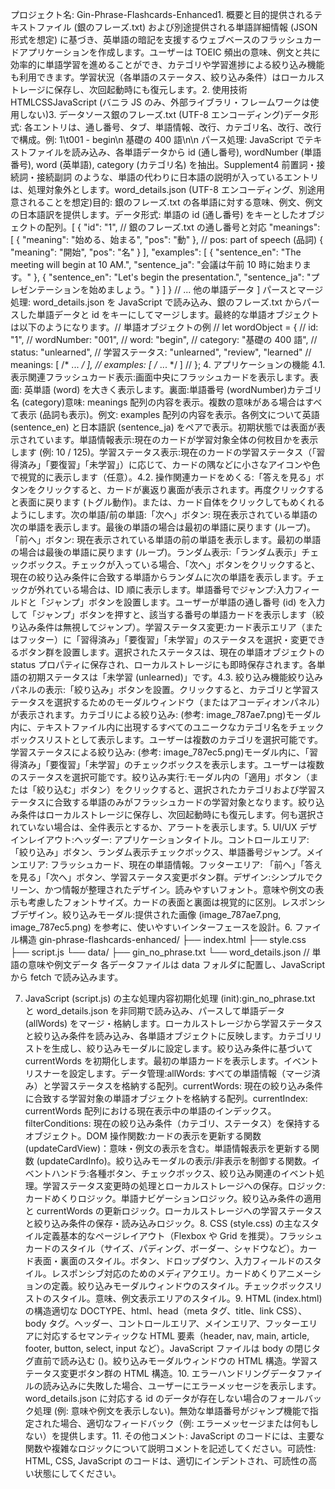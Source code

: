 プロジェクト名: Gin-Phrase-Flashcards-Enhanced1. 概要と目的提供されるテキストファイル (銀のフレーズ.txt) および別途提供される単語詳細情報 (JSON 形式を想定) に基づき、英単語の暗記を支援するウェブベースのフラッシュカードアプリケーションを作成します。ユーザーは TOEIC 頻出の意味、例文と共に効率的に単語学習を進めることができ、カテゴリや学習進捗による絞り込み機能も利用できます。学習状況（各単語のステータス、絞り込み条件）はローカルストレージに保存し、次回起動時にも復元します。2. 使用技術 HTMLCSSJavaScript (バニラ JS のみ、外部ライブラリ・フレームワークは使用しない)3. データソース銀のフレーズ.txt (UTF-8 エンコーディング)データ形式: 各エントリは、通し番号、タブ、単語情報、改行、カテゴリ名、改行、改行で構成。例: 1\t001 - begin\n 基礎の 400 語\n\n パース処理: JavaScript でテキストファイルを読み込み、各単語データから id (通し番号), wordNumber (単語番号), word (英単語), category (カテゴリ名) を抽出。Supplement4 前置詞・接続詞・接続副詞 のような、単語の代わりに日本語の説明が入っているエントリは、処理対象外とします。word_details.json (UTF-8 エンコーディング、別途用意されることを想定)目的: 銀のフレーズ.txt の各単語に対する意味、例文、例文の日本語訳を提供します。データ形式: 単語の id (通し番号) をキーとしたオブジェクトの配列。[
{
"id": "1", // 銀のフレーズ.txt の通し番号と対応
"meanings": [
{ "meaning": "始める、始まる", "pos": "動" }, // pos: part of speech (品詞)
{ "meaning": "開始", "pos": "名" }
],
"examples": [
{
"sentence_en": "The meeting will begin at 10 AM.",
"sentence_ja": "会議は午前 10 時に始まります。"
},
{
"sentence_en": "Let's begin the presentation.",
"sentence_ja": "プレゼンテーションを始めましょう。"
}
]
}
// ... 他の単語データ
]
パースとマージ処理: word_details.json を JavaScript で読み込み、銀のフレーズ.txt からパースした単語データと id をキーにしてマージします。最終的な単語オブジェクトは以下のようになります。// 単語オブジェクトの例
// let wordObject = {
// id: "1",
// wordNumber: "001",
// word: "begin",
// category: "基礎の 400 語",
// status: "unlearned", // 学習ステータス: "unlearned", "review", "learned"
// meanings: [ /* ... */ ],
// examples: [ /* ... */ ]
// }; 4. アプリケーションの機能 4.1. 表示関連フラッシュカード表示:画面中央にフラッシュカードを表示します。表面: 英単語 (word) を大きく表示します。裏面:単語番号 (wordNumber)カテゴリ名 (category)意味: meanings 配列の内容を表示。複数の意味がある場合はすべて表示 (品詞も表示)。例文: examples 配列の内容を表示。各例文について英語 (sentence_en) と日本語訳 (sentence_ja) をペアで表示。初期状態では表面が表示されています。単語情報表示:現在のカードが学習対象全体の何枚目かを表示します (例: 10 / 125)。学習ステータス表示:現在のカードの学習ステータス（「習得済み」「要復習」「未学習」）に応じて、カードの隅などに小さなアイコンや色で視覚的に表示します（任意）。4.2. 操作関連カードをめくる:「答えを見る」ボタンをクリックすると、カードが裏返り裏面が表示されます。再度クリックすると表面に戻ります (トグル動作)。または、カード自体をクリックしてもめくれるようにします。次の単語/前の単語:「次へ」ボタン: 現在表示されている単語の次の単語を表示します。最後の単語の場合は最初の単語に戻ります (ループ)。「前へ」ボタン: 現在表示されている単語の前の単語を表示します。最初の単語の場合は最後の単語に戻ります (ループ)。ランダム表示:「ランダム表示」チェックボックス。チェックが入っている場合、「次へ」ボタンをクリックすると、現在の絞り込み条件に合致する単語からランダムに次の単語を表示します。チェックが外れている場合は、ID 順に表示します。単語番号でジャンプ:入力フィールドと「ジャンプ」ボタンを設置します。ユーザーが単語の通し番号 (id) を入力して「ジャンプ」ボタンを押すと、該当する番号の単語カードを表示します（絞り込み条件は無視してジャンプ）。学習ステータス変更:カード表示エリア（またはフッター）に「習得済み」「要復習」「未学習」のステータスを選択・変更できるボタン群を設置します。選択されたステータスは、現在の単語オブジェクトの status プロパティに保存され、ローカルストレージにも即時保存されます。各単語の初期ステータスは「未学習 (unlearned)」です。4.3. 絞り込み機能絞り込みパネルの表示:「絞り込み」ボタンを設置。クリックすると、カテゴリと学習ステータスを選択するためのモーダルウィンドウ（またはアコーディオンパネル）が表示されます。カテゴリによる絞り込み: (参考: image_787ae7.png)モーダル内に、テキストファイル内に出現するすべてのユニークなカテゴリ名をチェックボックスリストとして表示します。ユーザーは複数のカテゴリを選択可能です。学習ステータスによる絞り込み: (参考: image_787ec5.png)モーダル内に、「習得済み」「要復習」「未学習」のチェックボックスを表示します。ユーザーは複数のステータスを選択可能です。絞り込み実行:モーダル内の「適用」ボタン（または「絞り込む」ボタン）をクリックすると、選択されたカテゴリおよび学習ステータスに合致する単語のみがフラッシュカードの学習対象となります。絞り込み条件はローカルストレージに保存し、次回起動時にも復元します。何も選択されていない場合は、全件表示とするか、アラートを表示します。5. UI/UX デザインレイアウト:ヘッダー: アプリケーションタイトル。コントロールエリア: 「絞り込み」ボタン、ランダム表示チェックボックス、単語番号ジャンプ。メインエリア: フラッシュカード、現在の単語情報。フッターエリア: 「前へ」「答えを見る」「次へ」ボタン、学習ステータス変更ボタン群。デザイン:シンプルでクリーン、かつ情報が整理されたデザイン。読みやすいフォント。意味や例文の表示も考慮したフォントサイズ。カードの表面と裏面は視覚的に区別。レスポンシブデザイン。絞り込みモーダル:提供された画像 (image_787ae7.png, image_787ec5.png) を参考に、使いやすいインターフェースを設計。6. ファイル構造 gin-phrase-flashcards-enhanced/
├── index.html
├── style.css
├── script.js
└── data/
├── gin_no_phrase.txt
└── word_details.json // 単語の意味や例文データ
各データファイルは data フォルダに配置し、JavaScript から fetch で読み込みます。

7. JavaScript (script.js) の主な処理内容初期化処理 (init):gin_no_phrase.txt と word_details.json を非同期で読み込み、パースして単語データ (allWords) をマージ・格納します。ローカルストレージから学習ステータスと絞り込み条件を読み込み、各単語オブジェクトに反映します。カテゴリリストを生成し、絞り込みモーダルに設定します。絞り込み条件に基づいて currentWords を初期化します。最初の単語カードを表示します。イベントリスナーを設定します。データ管理:allWords: すべての単語情報（マージ済み）と学習ステータスを格納する配列。currentWords: 現在の絞り込み条件に合致する学習対象の単語オブジェクトを格納する配列。currentIndex: currentWords 配列における現在表示中の単語のインデックス。filterConditions: 現在の絞り込み条件（カテゴリ、ステータス）を保持するオブジェクト。DOM 操作関数:カードの表示を更新する関数 (updateCardView)：意味・例文の表示を含む。単語情報表示を更新する関数 (updateCardInfo)。絞り込みモーダルの表示/非表示を制御する関数。イベントハンドラ:各種ボタン、チェックボックス、絞り込み関連のイベント処理。学習ステータス変更時の処理とローカルストレージへの保存。ロジック:カードめくりロジック。単語ナビゲーションロジック。絞り込み条件の適用と currentWords の更新ロジック。ローカルストレージへの学習ステータスと絞り込み条件の保存・読み込みロジック。8. CSS (style.css) の主なスタイル定義基本的なページレイアウト（Flexbox や Grid を推奨）。フラッシュカードのスタイル（サイズ、パディング、ボーダー、シャドウなど）。カード表面・裏面のスタイル。ボタン、ドロップダウン、入力フィールドのスタイル。レスポンシブ対応のためのメディアクエリ。カードめくりアニメーションの定義。絞り込みモーダルウィンドウのスタイル。チェックボックスリストのスタイル。意味、例文表示エリアのスタイル。9. HTML (index.html) の構造適切な DOCTYPE、html、head（meta タグ、title、link CSS）、body タグ。ヘッダー、コントロールエリア、メインエリア、フッターエリアに対応するセマンティックな HTML 要素（header, nav, main, article, footer, button, select, input など）。JavaScript ファイルは body の閉じタグ直前で読み込む (<script defer src="script.js"></script>)。絞り込みモーダルウィンドウの HTML 構造。学習ステータス変更ボタン群の HTML 構造。10. エラーハンドリングデータファイルの読み込みに失敗した場合、ユーザーにエラーメッセージを表示します。word_details.json に対応する id のデータが存在しない場合のフォールバック処理 (例: 意味や例文を表示しない)。無効な単語番号がジャンプ機能で指定された場合、適切なフィードバック（例: エラーメッセージまたは何もしない）を提供します。11. その他コメント: JavaScript のコードには、主要な関数や複雑なロジックについて説明コメントを記述してください。可読性: HTML, CSS, JavaScript のコードは、適切にインデントされ、可読性の高い状態にしてください。
